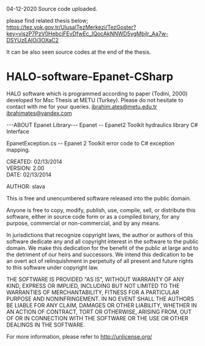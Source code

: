 04-12-2020 Source code uploaded.

please find related thesis below;
https://tez.yok.gov.tr/UlusalTezMerkezi/TezGoster?key=vjszP7PzV0HebcjFEvDfwEc_IQocAkNNWD5ygMbjlr_Aa7w-DSYUzEAlOi3OXaC2

It can be also seen source codes at the end of the thesis.

# HALO-software-Epanet-CSharp
HALO software which is programmed according to paper (Todini, 2000) developed for Msc Thesis at METU (Turkey).
Please do not hesitate to contact with me for your queries.
ibrahim.ates@metu.edu.tr
ibrahimates@yandex.com


---ABOUT Epanet Library---
Epanet -- Epanet2 Toolkit hydraulics library C# Interface
                                                                   
EpanetException.cs -- Epanet 2 Toolkit error code to C# exception mapping.

CREATED:    02/13/2014                                                                    
VERSION:    2.00                                               
DATE:         02/13/2014
            
AUTHOR:     slava           

This is free and unencumbered software released into the public domain.

Anyone is free to copy, modify, publish, use, compile, sell, or
distribute this software, either in source code form or as a compiled
binary, for any purpose, commercial or non-commercial, and by any
means.

In jurisdictions that recognize copyright laws, the author or authors
of this software dedicate any and all copyright interest in the
software to the public domain. We make this dedication for the benefit
of the public at large and to the detriment of our heirs and
successors. We intend this dedication to be an overt act of
relinquishment in perpetuity of all present and future rights to this
software under copyright law.

THE SOFTWARE IS PROVIDED "AS IS", WITHOUT WARRANTY OF ANY KIND,
EXPRESS OR IMPLIED, INCLUDING BUT NOT LIMITED TO THE WARRANTIES OF
MERCHANTABILITY, FITNESS FOR A PARTICULAR PURPOSE AND NONINFRINGEMENT.
IN NO EVENT SHALL THE AUTHORS BE LIABLE FOR ANY CLAIM, DAMAGES OR
OTHER LIABILITY, WHETHER IN AN ACTION OF CONTRACT, TORT OR OTHERWISE,
ARISING FROM, OUT OF OR IN CONNECTION WITH THE SOFTWARE OR THE USE OR
OTHER DEALINGS IN THE SOFTWARE.

For more information, please refer to <http://unlicense.org/>
